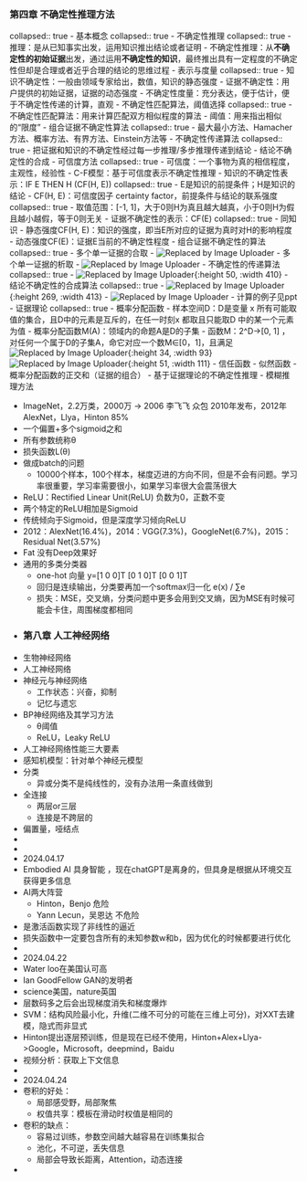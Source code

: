 ### 第四章 不确定性推理方法
collapsed:: true
	- 基本概念
	  collapsed:: true
		- 不确定性推理
		  collapsed:: true
			- 推理：是从已知事实出发，运用知识推出结论或者证明
			- 不确定性推理：从**不确定性的初始证据**出发，通过运用**不确定性的知识**，最终推出具有一定程度的不确定性但却是合理或者近乎合理的结论的思维过程
		- 表示与度量
		  collapsed:: true
			- 知识不确定性：一般由领域专家给出，数值，知识的静态强度
			- 证据不确定性：用户提供的初始证据，证据的动态强度
			- 不确定性度量：充分表达，便于估计，便于不确定性传递的计算，直观
		- 不确定性匹配算法，阈值选择
		  collapsed:: true
			- 不确定性匹配算法：用来计算匹配双方相似程度的算法
			- 阈值：用来指出相似的“限度”
		- 组合证据不确定性算法
		  collapsed:: true
			- 最大最小方法、Hamacher方法、概率方法、有界方法、Einstein方法等
		- 不确定性传递算法
		  collapsed:: true
			- 把证据和知识的不确定性经过每一步推理/多步推理传递到结论
		- 结论不确定性的合成
	- 可信度方法
	  collapsed:: true
		- 可信度：一个事物为真的相信程度，主观性，经验性
		- C-F模型：基于可信度表示不确定性推理
		- 知识的不确定性表示：IF E THEN H (CF(H, E))
		  collapsed:: true
			- E是知识的前提条件；H是知识的结论
			- CF(H, E)：可信度因子 certainty factor，前提条件与结论的联系强度
			  collapsed:: true
				- 取值范围：[-1, 1]，大于0则H为真且越大越真，小于0则H为假且越小越假，等于0则无关
		- 证据不确定性的表示：CF(E)
		  collapsed:: true
			- 同知识
			- 静态强度CF(H, E)：知识的强度，即当E所对应的证据为真时对H的影响程度
			- 动态强度CF(E)：证据E当前的不确定性程度
		- 组合证据不确定性的算法
		  collapsed:: true
			- 多个单一证据的合取
				- ![Replaced by Image Uploader](https://raw.githubusercontent.com/qugushihua/blog-images/master/202403141132615.png)
			- 多个单一证据的析取
				- ![Replaced by Image Uploader](https://raw.githubusercontent.com/qugushihua/blog-images/master/202403141133736.png)
		- 不确定性的传递算法
		  collapsed:: true
			- ![Replaced by Image Uploader](https://raw.githubusercontent.com/qugushihua/blog-images/master/202403141135813.png){:height 50, :width 410}
		- 结论不确定性的合成算法
		  collapsed:: true
			- ![Replaced by Image Uploader](https://raw.githubusercontent.com/qugushihua/blog-images/master/202403141136686.png){:height 269, :width 413}
			- ![Replaced by Image Uploader](https://raw.githubusercontent.com/qugushihua/blog-images/master/202403141136291.png)
		- 计算的例子见ppt
	- 证据理论
	  collapsed:: true
		- 概率分配函数
			- 样本空间D：D是变量 x 所有可能取值的集合，且D中的元素是互斥的，在任一时刻x 都取且只能取D 中的某一个元素为值
			- 概率分配函数M(A)：领域内的命题A是D的子集
				- 函数M：2^D->[0, 1] ，对任何一个属于D的子集A，命它对应一个数M∈[0，1]，且满足 ![Replaced by Image Uploader](https://raw.githubusercontent.com/qugushihua/blog-images/master/202403141147528.png){:height 34, :width 93}![Replaced by Image Uploader](https://raw.githubusercontent.com/qugushihua/blog-images/master/202403141147112.png){:height 51, :width 111}
		- 信任函数
		- 似然函数
		- 概率分配函数的正交和（证据的组合）
		- 基于证据理论的不确定性推理
	- 模糊推理方法
- ImageNet，2.2万类，2000万 -> 2006 李飞飞 众包 2010年发布，2012年AlexNet，Llya，Hinton 85%
- 一个偏置+多个sigmoid之和
- 所有参数统称θ
- 损失函数L(θ)
- 做成batch的问题
	- 10000个样本，100个样本，梯度迈进的方向不同，但是不会有问题。学习率很重要，学习率需要很小，如果学习率很大会震荡很大
- ReLU：Rectified Linear Unit(ReLU) 负数为0，正数不变
- 两个特定的ReLU相加是Sigmoid
- 传统倾向于Sigmoid，但是深度学习倾向ReLU
- 2012：AlexNet(16.4%)，2014：VGG(7.3%)，GoogleNet(6.7%)，2015：Residual Net(3.57%)
- Fat 没有Deep效果好
- 通用的多类分类器
	- one-hot 向量 y=[1 0 0]T   [0 1 0]T   [0 0 1]T
	- 回归是连续输出，分类要再加一个softmax归一化 e(x) / ∑e
	- 损失：MSE，交叉熵，分类问题中更多会用到交叉熵，因为MSE有时候可能会卡住，周围梯度都相同
- ### 第八章 人工神经网络
- 生物神经网络
- 人工神经网络
- 神经元与神经网络
	- 工作状态：兴奋，抑制
	- 记忆与遗忘
- BP神经网络及其学习方法
	- θ阈值
	- ReLU，Leaky ReLU
- 人工神经网络性能三大要素
- 感知机模型：针对单个神经元模型
- 分类
	- 异或分类不是纯线性的，没有办法用一条直线做到
- 全连接
	- 两层or三层
	- 连接是不跨层的
- 偏置量，哑结点
-
-
- 2024.04.17
- Embodied AI 具身智能 ，现在chatGPT是离身的，但具身是根据从环境交互获得更多信息
- AI两大阵营
	- Hinton，Benjo 危险
	- Yann Lecun，吴恩达 不危险
- 是激活函数实现了非线性的逼近
- 损失函数中一定要包含所有的未知参数w和b，因为优化的时候都要进行优化
-
- 2024.04.22
- Water loo在美国认可高
- Ian GoodFellow GAN的发明者
- science美国，nature英国
- 层数码多之后会出现梯度消失和梯度爆炸
- SVM：结构风险最小化，升维(二维不可分的可能在三维上可分)，对XXT去建模，隐式而非显式
- Hinton提出逐层预训练，但是现在已经不使用，Hinton+Alex+Llya->Google，Microsoft，deepmind，Baidu
- 视频分析：获取上下文信息
-
- 2024.04.24
- 卷积的好处：
	- 局部感受野，局部聚焦
	- 权值共享：模板在滑动时权值是相同的
- 卷积的缺点：
	- 容易过训练，参数空间越大越容易在训练集拟合
	- 池化，不可逆，丢失信息
	- 局部会导致长距离，Attention，动态连接
-